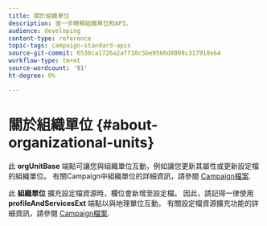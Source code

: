 ```yaml
---
title: 關於組織單位
description: 進一步瞭解組織單位和API。
audience: developing
content-type: reference
topic-tags: campaign-standard-apis
source-git-commit: 6530ca1726a2aff18c5be9566d8008c317918e64
workflow-type: tm+mt
source-wordcount: '91'
ht-degree: 0%

---
```



# 關於組織單位 {#about-organizational-units}

此 **orgUnitBase** 端點可讓您與組織單位互動，例如讓您更新其屬性或更新設定檔的組織單位。 有關Campaign中組織單位的詳細資訊，請參閱 [Campaign檔案](https://experienceleague.adobe.com/docs/campaign-standard/using/administrating/users-and-security/organizational-units.html#administrating).

此 **組織單位** 擴充設定檔資源時，欄位會新增至設定檔。 因此，請記得一律使用 **profileAndServicesExt** 端點以與地理單位互動。 有關設定檔資源擴充功能的詳細資訊，請參閱 [Campaign檔案](https://experienceleague.adobe.com/docs/campaign-standard/using/administrating/users-and-security/organizational-units.html#partitioning-profiles).
